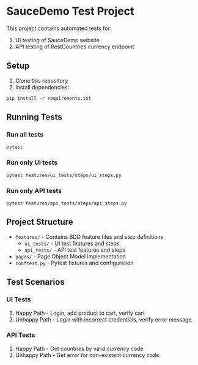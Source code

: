 # SauceDemo Test Project

This project contains automated tests for:
1. UI testing of SauceDemo website
2. API testing of RestCountries currency endpoint

## Setup

1. Clone this repository
2. Install dependencies:
```
pip install -r requirements.txt
```

## Running Tests

### Run all tests
```
pytest
```

### Run only UI tests
```
pytest features/ui_tests/steps/ui_steps.py
```

### Run only API tests
```
pytest features/api_tests/steps/api_steps.py
```

## Project Structure

- `features/` - Contains BDD feature files and step definitions
  - `ui_tests/` - UI test features and steps
  - `api_tests/` - API test features and steps
- `pages/` - Page Object Model implementation
- `conftest.py` - Pytest fixtures and configuration

## Test Scenarios

### UI Tests
1. Happy Path - Login, add product to cart, verify cart
2. Unhappy Path - Login with incorrect credentials, verify error message

### API Tests
1. Happy Path - Get countries by valid currency code
2. Unhappy Path - Get error for non-existent currency code